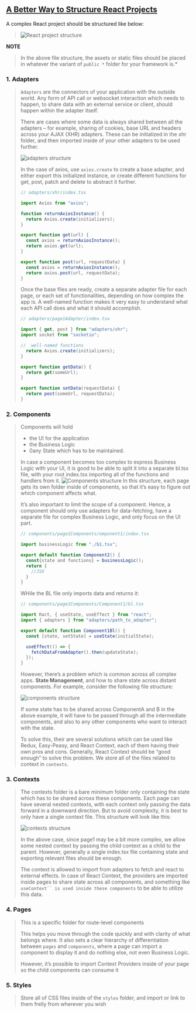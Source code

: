 ## [A Better Way to Structure React Projects](https://www.freecodecamp.org/news/a-better-way-to-structure-react-projects/)

A complex React project should be structured like below:

> ![React project structure](./structure_react_project_1.png)

**NOTE**

> In the above file structure, the assets or static files should be placed in whatever the variant of `public *` folder for your framework is.\*

### 1. **Adapters**

> `Adapters` are the connectors of your application with the outside world. Any form of API call or websocket interaction which needs to happen, to share data with an external service or client, should happen within the adapter itself.
>
> There are cases where some data is always shared between all the adapters – for example, sharing of cookies, base URL and headers across your AJAX (XHR) adapters. These can be initialized in the xhr folder, and then imported inside of your other adapters to be used further.
>
> ![adapters structure](./structure_react_project_2.png)
>
> In the case of axios, use `axios.create` to create a base adapter, and either export this initialized instance, or create different functions for get, post, patch and delete to abstract it further.
>
> ```js script
> // adapters/xhr/index.tsx
>
> import Axios from "axios";
>
> function returnAxiosInstance() {
>   return Axios.create(initializers);
> }
>
> export function get(url) {
>   const axios = returnAxiosInstance();
>   return axios.get(url);
> }
>
> export function post(url, requestData) {
>   const axios = returnAxiosInstance();
>   return axios.post(url, requestData);
> }
> ```
>
> Once the base files are ready, create a separate adapter file for each page, or each set of functionalities, depending on how complex the app is. A well-named function makes it very easy to understand what each API call does and what it should accomplish.
>
> ```js script
> // adapters/page1Adapter/index.tsx
>
> import { get, post } from "adapters/xhr";
> import socket from "socketio";
>
> //  well-named functions
>   return Axios.create(initializers);
> }
>
> export function getData() {
>   return get(someUrl);
> }
>
> export function setData(requestData) {
>   return post(someUrl, requestData);
> }
> ```

### 2. **Components**

> Components will hold
>
> - the UI for the application
> - the Business Logic
> - 0any State which has to be maintained.
>
> In case a component becomes too complex to express Business Logic with your UI, it is good to be able to split it into a separate bl.tsx file, with your root index.tsx importing all of the functions and handlers from it.
> ![Components structure](./structure_react_project_3.png)
> In this structure, each page gets its own folder inside of components, so that it’s easy to figure out which component affects what.
>
> It’s also important to limit the scope of a component. Hence, a component should only use adapters for data-fetching, have a separate file for complex Business Logic, and only focus on the UI part.
>
> ```js script
> // components/page1Components/omponent1/index.tsx
>
> import businessLogic from "./b1.tsx";
>
> export default function Component2() {
>   const{state and functions} = businessLogic();
>   return {
>     //JSX
>   }
> }
> ```
>
> WHile the BL file only imports data and returns it:
>
> ```js script
> // components/page1Components/Component1/bl.tsx
>
> import Ract, { useState, useEffect } from "react";
> import { adapters } from "adapters/path_to_adapter";
>
> export default function Component1Bl() {
>   const [state, setState] = useState(initialState);
>
>   useEffect(() => {
>     fetchDataFromAdapter().then(updateState);
>   });
> }
> ```
>
> However, there’s a problem which is common across all complex apps. **State Management**, and how to share state across distant components. For example, consider the following file structure:
>
> ![components structure](./structure_react_project_4.png)
>
> If some state has to be shared across ComponentA and B in the above example, it will have to be passed through all the intermediate components, and also to any other components who want to interact with the state.
>
> To solve this, their are several solutions which can be used like Redux, Easy-Peasy, and React Context, each of them having their own pros and cons. Generally, React Context should be “good enough” to solve this problem. We store all of the files related to context in `contexts`.

### 3. Contexts

> The contexts folder is a bare minimum folder only containing the state which has to be shared across these components. Each page can have several nested contexts, with each context only passing the data forward in a downward direction. But to avoid complexity, it is best to only have a single context file. This structure will look like this:
>
> ![contexts structure](./structure_react_project_5.png)
>
> In the above case, since page1 may be a bit more complex, we allow some nested context by passing the child context as a child to the parent. However, generally a single index.tsx file containing state and exporting relevant files should be enough.
>
> The context is allowed to import from adapters to fetch and react to external effects. In case of React Context, the providers are imported inside pages to share state across all components, and something like ` useContext`` is used inside these components ` to be able to utilize this data.

### 4. Pages

> This is a specific folder for route-level components
>
> This helps you move through the code quickly and with clarity of what belongs where. It also sets a clear hierarchy of differentiation between `pages` and `components`, where a page can import a component to display it and do nothing else, not even Business Logic.
>
> However, it’s possible to import Context Providers inside of your page so the child components can consume it

### 5. Styles

> Store all of CSS files inside of the `styles` folder, and import or link to them frelly from wherever you wish
